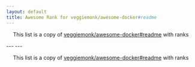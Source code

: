 ```yaml
---
layout: default
title: Awesome Rank for veggiemonk/awesome-docker#readme
---
```


<p align="center">
	This list is a copy of <a href="https://github.com/veggiemonk/awesome-docker#readme">veggiemonk/awesome-docker#readme</a> with ranks
</p>
---
---
<p align="center">
	This list is a copy of <a href="https://github.com/veggiemonk/awesome-docker#readme">veggiemonk/awesome-docker#readme</a> with ranks
</p>
